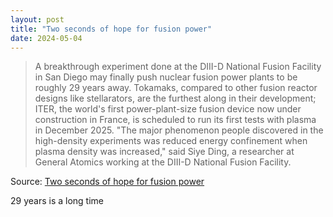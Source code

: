 ```yaml
---
layout: post
title: "Two seconds of hope for fusion power"
date: 2024-05-04
---
```


> A breakthrough experiment done at the DIII-D National Fusion Facility in
San Diego may finally push nuclear fusion power plants to be roughly 29
years away. Tokamaks, compared to other fusion reactor designs like
stellarators, are the furthest along in their development; ITER, the
world's first power-plant-size fusion device now under construction in
France, is scheduled to run its first tests with plasma in December 2025.
"The major phenomenon people discovered in the high-density experiments was
reduced energy confinement when plasma density was increased," said Siye
Ding, a researcher at General Atomics working at the DIII-D National Fusion
Facility.

Source: [Two seconds of hope for fusion power](
https://arstechnica.com/?p=2021670)

29 years is a long time

